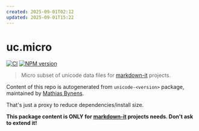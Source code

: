 ```yaml
---
created: 2025-09-01T02:12
updated: 2025-09-01T15:22
---
```

# uc.micro

[![CI](https://github.com/markdown-it/uc.micro/actions/workflows/ci.yml/badge.svg)](https://github.com/markdown-it/uc.micro/actions/workflows/ci.yml)
[![NPM version](https://img.shields.io/npm/v/uc.micro.svg?style=flat)](https://www.npmjs.org/package/uc.micro)

> Micro subset of unicode data files for [markdown-it](https://github.com/markdown-it) projects.

Content of this repo is autogenerated from `unicode-<version>` package,
maintained by [Mathias Bynens](https://github.com/mathiasbynens).

That's just a proxy to reduce dependencies/install size.

**This package content is ONLY for [markdown-it](https://github.com/markdown-it)
projects needs. Don't ask to extend it!**
